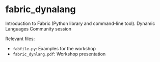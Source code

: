 fabric_dynalang
===============

Introduction to Fabric (Python library and command-line tool). Dynamic Languages Community session

Relevant files:

* `fabfile.py`: Examples for the workshop
* `fabric_dynlang.pdf`: Workshop presentation

